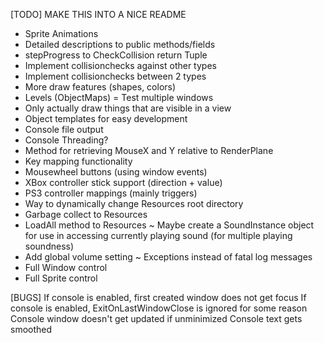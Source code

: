 [TODO]
MAKE THIS INTO A NICE README
+ Sprite Animations
+ Detailed descriptions to public methods/fields
+ stepProgress to CheckCollision return Tuple
+ Implement collisionchecks against other types
+ Implement collisionchecks between 2 types
+ More draw features (shapes, colors)
+ Levels (ObjectMaps)
= Test multiple windows
+ Only actually draw things that are visible in a view
+ Object templates for easy development
+ Console file output
+ Console Threading?
+ Method for retrieving MouseX and Y relative to RenderPlane
+ Key mapping functionality
+ Mousewheel buttons (using window events)
+ XBox controller stick support (direction + value)
+ PS3 controller mappings (mainly triggers)
+ Way to dynamically change Resources root directory
+ Garbage collect to Resources
+ LoadAll method to Resources
~ Maybe create a SoundInstance object for use in accessing currently playing sound (for multiple playing soundness)
+ Add global volume setting
~ Exceptions instead of fatal log messages
+ Full Window control
+ Full Sprite control

[BUGS]
If console is enabled, first created window does not get focus
If console is enabled, ExitOnLastWindowClose is ignored for some reason
Console window doesn't get updated if unminimized
Console text gets smoothed
